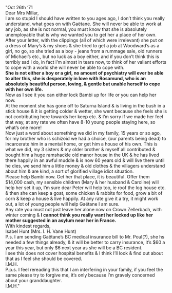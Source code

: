 ---
---

"Oct 26th ‘71  
Dear Mrs Millar,  
	I am so stupid I should have written to you ages ago, I don’t think you really understand, what goes on with Gaëtane.  She will never be able to work at any job, as she is not normal, you must know that she is absolutely unemployable that is why we wanted you to get her a place of her own.  
	After your letter, with the clippings (all of which were irrelevant) she put on a dress of Mary’s & my shoes & she tried to get a job at Woodward’s as a girl, no go, so she tried as a boy \- jeans from a rummage sale, old runners of Michael’s etc., but no luck as a boy either, and if you don’t think this is terribly sad I do, in fact I’m almost in tears now, to think of her valiant efforts to cope with a world she will never be able to cope with.  
	**She is not either a boy or a girl, no amount of psychiatry will ever be able to alter this, she is desperately in love with Rosamund, who is an absolutely beautiful person, loving, & gentle but unable herself to cope with her own life.**  
	Now as I see it you can either lock Bambi up for life or you can help her now.  
	At the moment she has gone off to Saturna Island & is living in the bush in a stick house & it is getting colder & wetter, she went because she feels she is not contributing here towards her keep etc. & I’m sorry if we made her feel that way, at any rate we often have 8-10 young people staying here, so what’s one more\!  
	Now just a word about something we did in my family, 15 years or so ago, for my brother who is schizoid we had a choice, (our parents being dead) to incarcerate him in a mental home, or get him a house of his own.  This is what we did, my 3 sisters & my older brother & myself all contributed & bought him a huge ramshackle old manor house in the UK & he has lived there happily in an awful muddle & is now 60 years old & will live there until he dies, we send him a little money & old clothes & the villagers understand about him & are kind, a sort of glorified village idiot situation.    
	Please help Bambi now.  Get her that place, it is beautiful.  Offer them $14,000 cash, my sensible children (Mary & her husband & Caroline) will help her set it up, I’m sure dear Peter will help too, ie roof the log house etc. & then she can keep a goat, some chicken & rabbits for food, grow a bit of corn & keep a house & live happily.  At any rate give it a try, it might work out, a lot of young people will help Gaëtane I am sure.  
	Any rate you must not just leave her alone now on Crown Zellerbach, with winter coming & **I cannot think you really want her locked up like her mother suggested in an asylum near her in France.**  
		With kindest regards,	  
				Isabel Hunt (Mrs. I. H. Vane Hunt)  
P.s. I am sending Gaëtane’s BC medical insurance bill to Mr. Poul(?), she hs needed a few things already, & it will be better to carry insurance, it’s $60 a year this year, but only $6 next year as she will be a BC resident.  
	I see this does not cover hospital benefits & I think I’ll look & find out about that as I feel she should be covered.  
			I.M.H.  
P.p.s. I feel rereading this that I am interfering in your family, if you feel the same please try to forgive me, it’s only because I’m gravely concerned about your granddaughter.  
							I.M.H."
